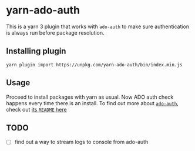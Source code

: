 # yarn-ado-auth

This is a yarn 3 plugin that works with `ado-auth` to make sure authentication is always run before package resolution.

## Installing plugin

```
yarn plugin import https://unpkg.com/yarn-ado-auth/bin/index.min.js
```

## Usage

Proceed to install packages with yarn as usual. Now ADO auth check happens every time there is an install. To find out more about [`ado-auth`](https://www.npmjs.com/package/ado-auth), check out [its `README` here](../../ado-auth/README.md)


## TODO 

- [ ] find out a way to stream logs to console from ado-auth
